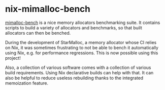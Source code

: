 # nix-mimalloc-bench

[mimalloc-bench](https://github.com/daanx/mimalloc-bench/) is a nice memory
allocators benchmarking suite. It contains scripts to build a variety of
allocators and benchmarks, so that built allocators can then be benched.

During the development of StarMalloc, a memory allocator whose CI relies on
Nix, it was sometimes frustrating to not be able to bench it automatically
using Nix, e.g. for performance regressions. This is now possible using this
project!

Also, a collection of various software comes with a collection of various build
requirements. Using Nix declarative builds can help with that. It can also be
helpful to reduce useless rebuilding thanks to the integrated memoization
feature.
